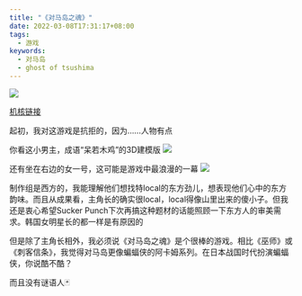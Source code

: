 ```yaml
---
title: "《对马岛之魂》"
date: 2022-03-08T17:31:17+08:00
tags:
  - 游戏
keywords:
  - 对马岛
  - ghost of tsushima
---
```


![](/img/ghost_of_tsushima/ghost_of_tsushima.jpeg)

[机核链接](https://www.gcores.com/games/213)

起初，我对这游戏是抗拒的，因为……人物有点

你看这小男主，成语“呆若木鸡”的3D建模版
![](/img/ghost_of_tsushima/young_jin_sakai.jpeg)

还有坐在右边的女一号，这可能是游戏中最浪漫的一幕
![](/img/ghost_of_tsushima/jin_yuna_drink.jpeg)

制作组是西方的，我能理解他们想找特local的东方劲儿，想表现他们心中的东方韵味。而且从成果看，主角长的确实很local，local得像山里出来的傻小子。但我还是衷心希望Sucker Punch下次再搞这种题材的话能照顾一下东方人的审美需求。韩国女明星长的都一样是有原因的

但是除了主角长相外，我必须说《对马岛之魂》是个很棒的游戏。相比《巫师》或《刺客信条》，我觉得对马岛更像蝙蝠侠的阿卡姆系列。在日本战国时代扮演蝙蝠侠，你说酷不酷？

而且没有谜语人🃏